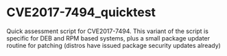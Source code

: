# CVE2017-7494_quicktest
Quick assessment script for CVE2017-7494. 
This variant of the script is specific for DEB and RPM based systems, plus a small package updater routine for patching (distros have issued package security updates already)
